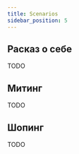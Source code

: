 ```yaml
---
title: Scenarios
sidebar_position: 5
---
```


## Расказ о себе

TODO

## Митинг

TODO

## Шопинг

TODO
